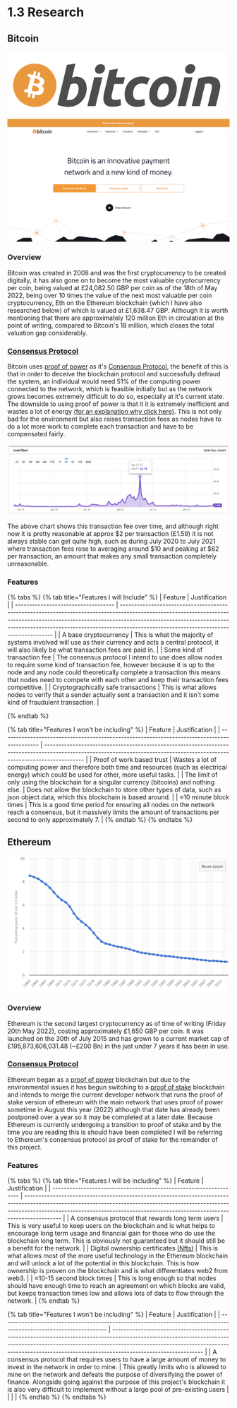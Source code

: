 # 1.3 Research

## Bitcoin

![](<../../.gitbook/assets/image (1) (2).png>)

![The https://bitcoin.org/en/ homepage](<../../.gitbook/assets/image (1) (1).png>)

### Overview

Bitcoin was created in 2008 and was the first cryptocurrency to be created digitally, it has also gone on to become the most valuable cryptocurrency per coin, being valued at £24,082.50 GBP per coin as of the 18th of May 2022, being over 10 times the value of the next most valuable per coin cryptocurrency, Eth on the Ethereum blockchain (which I have also researched below) of which is valued at £1,638.47 GBP. Although it is worth mentioning that there are approximately 120 million Eth in circulation at the point of writing, compared to Bitcoin's 18 million, which closes the total valuation gap considerably.



### [Consensus Protocol](consensus-protocols.md#what-is-a-consensus-protocol)

Bitcoin uses [proof of power](consensus-protocols.md#proof-of-power) as it's [Consensus Protocol](consensus-protocols.md#what-is-a-consensus-protocol), the benefit of this is that in order to deceive the blockchain protocol and successfully defraud the system, an individual would need 51% of the computing power connected to the network, which is feasible initially but as the network grows becomes extremely difficult to do so, especially at it's current state. The downside to using proof of power is that it it is extremely inefficient and wastes a lot of energy [(for an explanation why click here)](consensus-protocols.md#proof-of-power). This is not only bad for the environment but also raises transaction fees as nodes have to do a lot more work to complete each transaction and have to be compensated fairly.

![Bitcoin's USD transaction cost over time](<../../.gitbook/assets/image (3) (1) (1) (1) (1).png>)

The above chart shows this transaction fee over time, and although right now it is pretty reasonable at approx $2 per transaction (£1.59) it is not always stable can get quite high, such as during July 2020 to July 2021 where transaction fees rose to averaging around $10 and peaking at $62 per transaction, an amount that makes any small transaction completely unreasonable.

### Features

{% tabs %}
{% tab title="Features I will Include" %}
| Feature                             | Justification                                                                                                                                                                                                                                                                                    |
| ----------------------------------- | ------------------------------------------------------------------------------------------------------------------------------------------------------------------------------------------------------------------------------------------------------------------------------------------------ |
| A base cryptocurrency               | This is what the majority of systems involved will use as their currency and acts a central protocol, it will also likely be what transaction fees are paid in.                                                                                                                                  |
| Some kind of transaction fee        | The consensus protocol I intend to use does allow nodes to require some kind of transaction fee, however because it is up to the node and any node could theoretically complete a transaction this means that nodes need to compete with each other and keep their transaction fees competitive. |
| Cryptographically safe transactions | This is what allows nodes to verify that a sender actually sent a transaction and it isn't some kind of fraudulent transaction.                                                                                                                                                                  |


{% endtab %}

{% tab title="Features I won't be including" %}
| Feature                                                                                     | Justification                                                                                                                                                              |
| ------------------------------------------------------------------------------------------- | -------------------------------------------------------------------------------------------------------------------------------------------------------------------------- |
| Proof of work based trust                                                                   | Wastes a lot of computing power and therefore both time and resources (such as electrical energy) which could be used for other, more useful tasks.                        |
| The limit of only using the blockchain for a singular currency (bitcoins) and nothing else. | Does not allow the blockchain to store other types of data, such as json object data, which this blockchain is based around.                                               |
| ≈10 minute block times                                                                      | This is a good time period for ensuring all nodes on the network reach a consensus, but it massively limits the amount of transactions per second to only approximately 7. |
{% endtab %}
{% endtabs %}

## Ethereum

![The https://ethereum.org/en/ homepage](<../../.gitbook/assets/image (5) (1) (1).png>)

### Overview

Ethereum is the second largest cryptocurrency as of time of writing (Friday 20th May 2022), costing approximately £1,650 GBP per coin. It was launched on the 30th of July 2015 and has grown to a current market cap of £195,873,606,031.48 (\~£200 Bn) in the just under 7 years it has been in use.

### [Consensus Protocol](consensus-protocols.md#what-is-a-consensus-protocol)

Ethereum began as a [proof of power](consensus-protocols.md#proof-of-power) blockchain but due to the environmental issues it has begun switching to a [proof of stake](consensus-protocols.md#proof-of-stake) blockchain and intends to merge the current developer network that runs the proof of stake version of ethereum with the main network that uses proof of power sometime in August this year (2022) although that date has already been postponed over a year so it may be completed at a later date. Because Ethereum is currently undergoing a transition to proof of stake and by the time you are reading this is should have been completed I will be referring to Ethereum's consensus protocol as proof of stake for the remainder of this project.

### Features

{% tabs %}
{% tab title="Features I will be including" %}
| Feature                                                            | Justification                                                                                                                                                                                                                                           |
| ------------------------------------------------------------------ | ------------------------------------------------------------------------------------------------------------------------------------------------------------------------------------------------------------------------------------------------------- |
| A consensus protocol that rewards long term users                  | This is very useful to keep users on the blockchain and is what helps to encourage long term usage and financial gain for those who do use the blockchain long term. This is obviously not guaranteed but it should still be a benefit for the network. |
| Digital ownership certificates [(Nfts)](../../terminology.md#nfts) | This is what allows most of the more useful technology in the Ethereum blockchain and will unlock a lot of the potential in this blockchain. This is how ownership is proven on the blockchain and is what differentiates web2 from web3.               |
| ≈10-15 second block times                                          | This is long enough so that nodes should have enough time to reach an agreement on which blocks are valid, but keeps transaction times low and allows lots of data to flow through the network.                                                         |
{% endtab %}

{% tab title="Features I won't be including" %}
| Feature                                                                                                             | Justification                                                                                                                                                                                                                                                              |
| ------------------------------------------------------------------------------------------------------------------- | -------------------------------------------------------------------------------------------------------------------------------------------------------------------------------------------------------------------------------------------------------------------------- |
| A consensus protocol that requires users to have a large amount of money to invest in the network in order to mine. | This greatly limits who is allowed to mine on the network and defeats the purpose of diversifying the power of finance. Alongside going against the purpose of this project's blockchain it is also very difficult to implement without a large pool of pre-existing users |
|                                                                                                                     |                                                                                                                                                                                                                                                                            |
{% endtab %}
{% endtabs %}
